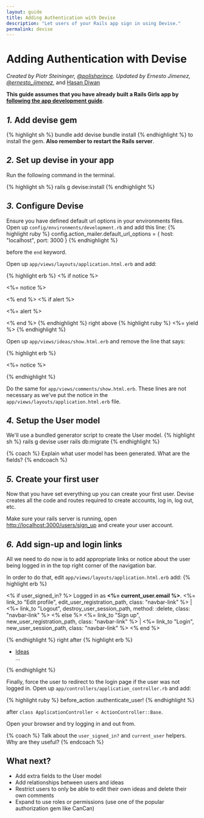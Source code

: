 ```yaml
---
layout: guide
title: Adding Authentication with Devise
description: "Let users of your Rails app sign in using Devise."
permalink: devise
---
```


# Adding Authentication with Devise

*Created by Piotr Steininger, [@polishprince](https://twitter.com/polishprince). Updated by Ernesto Jimenez, [@ernesto_jimenez](https://twitter.com/ernesto_jimenez)*, and [Hasan Diwan](https://units.d8u.us/twitter?src`=railsgirlsGuide)

**This guide assumes that you have already built a Rails Girls app by** [**following the app development guide**](/app).

## *1.* Add devise gem

{% highlight sh %}
bundle add devise
bundle install
{% endhighlight %}
to install the gem. **Also remember to restart the Rails server**.

## *2.* Set up devise in your app

Run the following command in the terminal.

{% highlight sh %}
rails g devise:install
{% endhighlight %}

## *3.* Configure Devise

Ensure you have defined default url options in your environments files. Open up `config/environments/development.rb` and add this line:
{% highlight ruby %}
config.action_mailer.default_url_options = { host: "localhost", port: 3000 }
{% endhighlight %}

before the `end` keyword.

Open up `app/views/layouts/application.html.erb` and add:

{% highlight erb %}
<% if notice %>
  <p class="alert alert-success"><%= notice %></p>
<% end %>
<% if alert %>
  <p class="alert alert-danger"><%= alert %></p>
<% end %>
{% endhighlight %}
right above
{% highlight ruby %}
  <%= yield %>
{% endhighlight %}

Open up `app/views/ideas/show.html.erb` and remove the line that says:

{% highlight erb %}
<p id="notice"><%= notice %></p>
{% endhighlight %}

Do the same for `app/views/comments/show.html.erb`. These lines are not necessary as we've put the notice in the `app/views/layouts/application.html.erb` file.

## *4.* Setup the User model

We'll use a bundled generator script to create the User model.
{% highlight sh %}
rails g devise user
rails db:migrate
{% endhighlight %}

{% coach %}
Explain what user model has been generated. What are the fields?
{% endcoach %}

## *5.* Create your first user

Now that you have set everything up you can create your first user. Devise creates all the code and routes required to create accounts, log in, log out, etc.

Make sure your rails server is running, open <http://localhost:3000/users/sign_up> and create your user account.

## *6.* Add sign-up and login links

All we need to do now is to add appropriate links or notice about the user being logged in in the top right corner of the navigation bar.

In order to do that, edit `app/views/layouts/application.html.erb` add:
{% highlight erb %}
<p class="navbar-text float-right">
<% if user_signed_in? %>
  Logged in as <strong><%= current_user.email %></strong>.
  <%= link_to "Edit profile", edit_user_registration_path, class: "navbar-link" %> |
  <%= link_to "Logout", destroy_user_session_path, method: :delete, class: "navbar-link"  %>
<% else %>
  <%= link_to "Sign up", new_user_registration_path, class: "navbar-link"  %> |
  <%= link_to "Login", new_user_session_path, class: "navbar-link"  %>
<% end %>
</p>
{% endhighlight %}
right after
{% highlight erb %}
  <ul class="navbar-nav mr-auto">
    <li class="nav-item active">
      <a class="nav-link" href="/ideas">Ideas</a>
    </li>
    ...
  </ul>
{% endhighlight %}

Finally, force the user to redirect to the login page if the user was not logged in. Open up `app/controllers/application_controller.rb` and add:

{% highlight ruby %}
before_action :authenticate_user!
{% endhighlight %}

after `class ApplicationController < ActionController::Base`.

Open your browser and try logging in and out from.

{% coach %}
Talk about the `user_signed_in?` and `current_user` helpers. Why are they useful?
{% endcoach %}

## What next?

* Add extra fields to the User model
* Add relationships between users and ideas
* Restrict users to only be able to edit their own ideas and delete their own comments
* Expand to use roles or permissions (use one of the popular authorization gem like CanCan)
